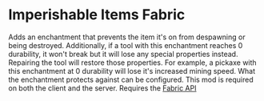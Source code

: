 # Imperishable Items Fabric

Adds an enchantment that prevents the item it's on from despawning or being destroyed. Additionally, if a tool with this enchantment reaches 0 durability, it won't break but it will lose any special properties instead. Repairing the tool will restore those properties. For example, a pickaxe with this enchantment at 0 durability will lose it's increased mining speed. What the enchantment protects against can be configured. This mod is required on both the client and the server. Requires the [Fabric API](https://github.com/FabricMC/fabric "Fabric API")
